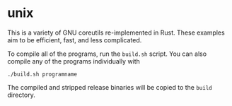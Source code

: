 # unix

This is a variety of GNU coreutils re-implemented in Rust. These examples aim to be efficient, fast, and less complicated.

To compile all of the programs, run the `build.sh` script. You can also compile any of the programs individually with

```
./build.sh programname
```

The compiled and stripped release binaries will be copied to the `build` directory.

